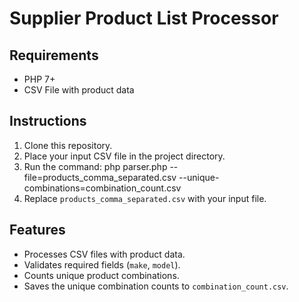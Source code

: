 # Supplier Product List Processor

## Requirements

- PHP 7+
- CSV File with product data

## Instructions

1. Clone this repository.
2. Place your input CSV file in the project directory.
3. Run the command:
  php parser.php --file=products_comma_separated.csv --unique-combinations=combination_count.csv
4. Replace `products_comma_separated.csv` with your input file.

## Features

- Processes CSV files with product data.
- Validates required fields (`make`, `model`).
- Counts unique product combinations.
- Saves the unique combination counts to `combination_count.csv`.